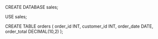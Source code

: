 CREATE DATABASE sales;

USE sales;

CREATE TABLE orders (
  order_id INT,
  customer_id INT,
  order_date DATE,
  order_total DECIMAL(10,2)
);
